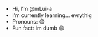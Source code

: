 -  Hi, I’m @mLui-a
-  I’m currently learning... evrythig
-  Pronouns: 😄 
-  Fun fact: im dumb 😄 

<!---
mLui-a/mLui-a is a ✨ special ✨ repository because its `README.md` (this file) appears on your GitHub profile.
You can click the Preview link to take a look at your changes.
--->
